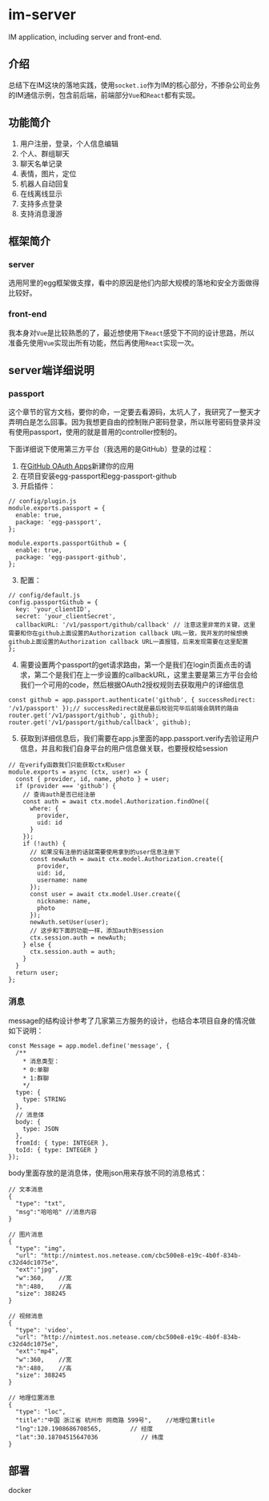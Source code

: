 # im-server
IM application, including server and front-end.

## 介绍
总结下在IM这块的落地实践，使用`socket.io`作为IM的核心部分，不掺杂公司业务的IM通信示例，包含前后端，前端部分`Vue`和`React`都有实现。

## 功能简介
1. 用户注册，登录，个人信息编辑
2. 个人、群组聊天
3. 聊天名单记录
4. 表情，图片，定位
5. 机器人自动回复
6. 在线离线显示
7. 支持多点登录
8. 支持消息漫游

## 框架简介

### server
选用阿里的egg框架做支撑，看中的原因是他们内部大规模的落地和安全方面做得比较好。

### front-end
我本身对`Vue`是比较熟悉的了，最近想使用下`React`感受下不同的设计思路，所以准备先使用`Vue`实现出所有功能，然后再使用`React`实现一次。

## server端详细说明

### passport
这个章节的官方文档，要你的命，一定要去看源码，太坑人了，我研究了一整天才弄明白是怎么回事。因为我想更自由的控制账户密码登录，所以账号密码登录并没有使用passport，使用的就是普用的controller控制的。

下面详细说下使用第三方平台（我选用的是GitHub）登录的过程：
1. 在[GitHub OAuth Apps](https://github.com/settings/applications/new)新建你的应用
1. 在项目安装egg-passport和egg-passport-github
2. 开启插件：
```
// config/plugin.js
module.exports.passport = {
  enable: true,
  package: 'egg-passport',
};

module.exports.passportGithub = {
  enable: true,
  package: 'egg-passport-github',
};
```
3. 配置：
```
// config/default.js
config.passportGithub = {
  key: 'your_clientID',
  secret: 'your_clientSecret',
  callbackURL: '/v1/passport/github/callback' // 注意这里非常的关键，这里需要和你在github上面设置的Authorization callback URL一致，我开发的时候想换github上面设置的Authorization callback URL一直报错，后来发现需要在这里配置
};
```
4. 需要设置两个passport的get请求路由，第一个是我们在login页面点击的请求，第二个是我们在上一步设置的callbackURL，这里主要是第三方平台会给我们一个可用的code，然后根据OAuth2授权规则去获取用户的详细信息
```
const github = app.passport.authenticate('github', { successRedirect: '/v1/passport' });// successRedirect就是最后校验完毕后前端会跳转的路由
router.get('/v1/passport/github', github);
router.get('/v1/passport/github/callback', github);
```
5. 获取到详细信息后，我们需要在app.js里面的app.passport.verify去验证用户信息，并且和我们自身平台的用户信息做关联，也要授权给session
```
// 在verify函数我们只能获取ctx和user
module.exports = async (ctx, user) => {
  const { provider, id, name, photo } = user;
  if (provider === 'github') {
    // 查询auth是否已经注册
    const auth = await ctx.model.Authorization.findOne({
      where: {
        provider,
        uid: id
      }
    });
    if (!auth) {
      // 如果没有注册的话就需要使用拿到的user信息注册下
      const newAuth = await ctx.model.Authorization.create({
        provider,
        uid: id,
        username: name
      });
      const user = await ctx.model.User.create({
        nickname: name,
        photo
      });
      newAuth.setUser(user);
      // 这步和下面的功能一样，添加auth到session
      ctx.session.auth = newAuth;
    } else {
      ctx.session.auth = auth;
    }
  }
  return user;
};
```

### 消息
message的结构设计参考了几家第三方服务的设计，也结合本项目自身的情况做如下说明：
```
const Message = app.model.define('message', {
  /**
    * 消息类型：
    * 0:单聊
    * 1:群聊
    */
  type: {
    type: STRING
  },
  // 消息体
  body: {
    type: JSON
  },
  fromId: { type: INTEGER },
  toId: { type: INTEGER }
});
```
body里面存放的是消息体，使用json用来存放不同的消息格式：

```
// 文本消息
{
  "type": "txt",
  "msg":"哈哈哈" //消息内容
}
```

```
// 图片消息
{
  "type": "img",
  "url": "http://nimtest.nos.netease.com/cbc500e8-e19c-4b0f-834b-c32d4dc1075e",
  "ext":"jpg",
  "w":360,    //宽
  "h":480,    //高
  "size": 388245
}
```

```
// 视频消息
{
  "type": 'video',
  "url": "http://nimtest.nos.netease.com/cbc500e8-e19c-4b0f-834b-c32d4dc1075e",
  "ext":"mp4",
  "w":360,    //宽
  "h":480,    //高
  "size": 388245
}
```

```
// 地理位置消息
{
  "type": "loc",
  "title":"中国 浙江省 杭州市 网商路 599号",    //地理位置title
  "lng":120.1908686708565,        // 经度
  "lat":30.18704515647036            // 纬度
}
```


## 部署
docker
